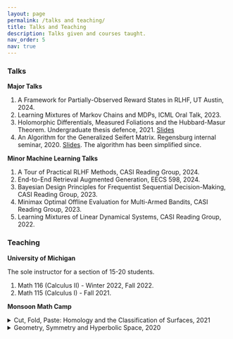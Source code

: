 ```yaml
---
layout: page
permalink: /talks and teaching/
title: Talks and Teaching
description: Talks given and courses taught.
nav_order: 5
nav: true
---
```


### Talks 

**Major Talks**
1. A Framework for Partially-Observed Reward States in RLHF, UT Austin, 2024.
2. Learning Mixtures of Markov Chains and MDPs, ICML Oral Talk, 2023.
3. Holomorphic Differentials, Measured Foliations and the Hubbard-Masur Theorem. Undergraduate thesis defence, 2021. [Slides](https://drive.google.com/file/d/1-juD-iqgaag6Nun5l4RebZx4oNhzYSc1/view?usp=sharing)
4. An Algorithm for the Generalized Seifert Matrix. Regensburg internal seminar, 2020. [Slides](https://drive.google.com/file/d/1H4rFem1Rx36fN7Fv-CKTXhALzkWXTgG8/view?usp=sharing). The algorithm has been simplified since.

**Minor Machine Learning Talks**
1. A Tour of Practical RLHF Methods, CASI Reading Group, 2024.
2. End-to-End Retrieval Augmented Generation, EECS 598, 2024.
4. Bayesian Design Principles for Frequentist Sequential Decision-Making, CASI Reading Group, 2023.
5. Minimax Optimal Offline Evaluation for Multi-Armed Bandits, CASI Reading Group, 2023.
7. Learning Mixtures of Linear Dynamical Systems, CASI Reading Group, 2022.


### Teaching

**University of Michigan**

The sole instructor for a section of 15-20 students.
1. Math 116 (Calculus II) - Winter 2022, Fall 2022.
2. Math 115 (Calculus I) - Fall 2021.

**Monsoon Math Camp**
<details>
<summary markdown="span"> Cut, Fold, Paste: Homology and the Classification of Surfaces, 2021 </summary>
<strong>Description:</strong> How many truly different shapes can you get by pasting polygons at their boundaries? Mathematicians often like to “classify objects” - many big research endeavours in mathematics are geared towards classification. What does it mean to classify a mathematical object? <br>
This will be illustrated using the “classification of surfaces,” which is related to our first question. We will try to understand how a surface might be defined from our intuitive idea of it, reduce it to a combinatorial object and then classify these combinatorial objects using tools we develop on the way. We will see powerful tools like the Euler characteristic and homology.
<br>
  <strong>Prerequisites:</strong> Comfort with the ideas of sets, functions and induction. Visual intuition and familiarity with the notion of a graph will be very helpful. 
<br>
  <strong>Verdict:</strong> Lower prerequisites and a gentler pace than my 2020 course. Far more successful than that one. Avoided the rookie mistake of doing something too advanced for students. Students were following well enough to be able to point out minor/some not-so-minor errors. I had to work out the details of the combinatorial version of a smooth argument made by Mike Miller in a blogpost, which was also fun for me. 
</details>

<details>
<summary markdown="span"> Geometry, Symmetry and Hyperbolic Space, 2020 </summary>
<strong>Description:</strong> Exposure to a lot of Euclidean geometry may create the impression that higher geometry is the study of generalized distance spaces. This course will try to convince participants that in some cases, a better view of geometry is the interaction between a space and its group of transformations, via material on elementary hyperbolic geometry. We will see basic results in hyperbolic geometry, the hyperbolic Gauss-Bonnet Theorem, the Iwasawa decomposition, a quick version of material on Fuchsian groups and quotienting, and if time permits, the Milnor-Svarc lemma.
<br>
  <strong>Prerequisites:</strong> High School Calculus and High School Matrices.
  <br>
 <strong>Verdict:</strong>  The course was quite challenging and only about half the class followed it to the end.
</details>
